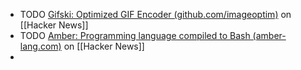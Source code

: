 - TODO [Gifski: Optimized GIF Encoder (github.com/imageoptim)](https://news.ycombinator.com/item?id=40426442) on [[Hacker News]]
- TODO [Amber: Programming language compiled to Bash (amber-lang.com)](https://news.ycombinator.com/item?id=40431835) on [[Hacker News]]
-